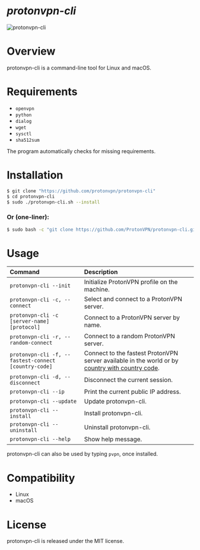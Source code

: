 *protonvpn-cli*
================

![protonvpn-cli](https://i.imgur.com/tDrwkX5l.png)

# Overview #
protonvpn-cli is a command-line tool for Linux and macOS.

# Requirements #

* `openvpn`
* `python`
* `dialog`
* `wget`
* `sysctl`
* `sha512sum`

The program automatically checks for missing requirements.


# Installation #

```bash
$ git clone "https://github.com/protonvpn/protonvpn-cli"
$ cd protonvpn-cli
$ sudo ./protonvpn-cli.sh --install
```

### Or (one-liner): ###

```bash
$ sudo bash -c "git clone https://github.com/ProtonVPN/protonvpn-cli.git ; ./protonvpn-cli/protonvpn-cli.sh --install"
```

# Usage #

| **Command**                                           | **Description**                                                               |
| :---------------------------------------------------- | :---------------------------------------------------------------------------- |
| `protonvpn-cli --init`                                | Initialize ProtonVPN profile on the machine.                                  |
| `protonvpn-cli -c, --connect`                         | Select and connect to a ProtonVPN server.                                     |
| `protonvpn-cli -c [server-name] [protocol]`           | Connect to a ProtonVPN server by name.                                        |
| `protonvpn-cli -r, --random-connect`                  | Connect to a random ProtonVPN server.                                         |
| `protonvpn-cli -f, --fastest-connect [country-code]`  | Connect to the fastest ProtonVPN server available in the world or by [country with country code](https://protonvpn.com/support/vpn-servers/). |
| `protonvpn-cli -d, --disconnect`                      | Disconnect the current session.                                               |
| `protonvpn-cli --ip`                                  | Print the current public IP address.                                          |
| `protonvpn-cli --update`                              | Update protonvpn-cli.                                                         |
| `protonvpn-cli --install`                             | Install protonvpn-cli.                                                        |
| `protonvpn-cli --uninstall`                           | Uninstall protonvpn-cli.                                                      |
| `protonvpn-cli --help`                                | Show help message.                                                            |


protonvpn-cli can also be used by typing `pvpn`, once installed.


# Compatibility #
* Linux
* macOS

# License #

protonvpn-cli is released under the MIT license.
